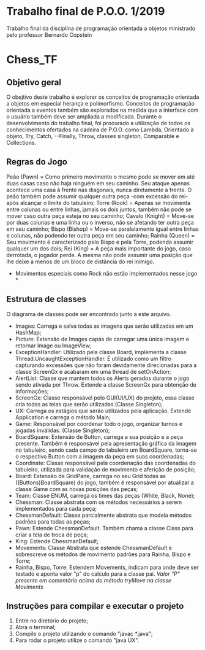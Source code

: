 # Trabalho final de P.O.O. 1/2019
Trabalho final da disciplina de programação orientada a objetos
ministrado pelo professor Bernardo Copstein

# Chess_TF
## Objetivo geral
O obejtivo deste trabalho é explorar os conceitos de programação orientada a objetos em especial herança e polimorfismo. Conceitos de programação orientada a eventos também são explorados na medida que a interface com o usuário também deve ser ampliada a modificada. Durante o desenvolvimento do trabalho final, foi procurado a utilização de todos os conhecimentos ofertados na cadeira de P.O.O. como Lambda, Orientado à objeto, Try, Catch, --Finally, Throw, classes singleton, Comparable e Collections.


## Regras do Jogo
Peão (Pawn) = Como primeiro movimento o mesmo pode se mover em até duas casas caso não haja ninguém em seu caminho. Seu ataque apenas acontece uma casa à frente nas diagonais, nunca diretamente à frente. O peão também pode assumir qualquer outra peça -com excessão do rei- após alcançar o limite do tabuleiro;
Torre (Rook) = Apenas se movimenta entre colunas ou entre linhas, jamais os dois juntos, também não pode se mover caso outra peça esteja no seu caminho;
Cavalo (Knight) = Move-se por duas colunas e uma linha ou o inverso, não se afetando ter outra peça em seu caminho;
Bispo (Bishop) = Move-se paralelamente igual entre linhas e colunas, não podendo ter outra peça em seu caminho;
Rainha (Queen) = Seu movimento é caracterizado pelo Bispo e pela Torre, podendo assumir qualquer um dos dois; 
Rei (King) = A peça mais importante do jogo, caso derrotada, o jogador perde. A mesma não pode assumir uma posição que lhe deixe a menos de um bloco de distância do rei inimigo.
* Movimentos especiais como Rock não estão implementados nesse jogo *


## Estrutura de classes
O diagrama de classes pode ser encontrado junto a este arquivo.
- Images: Carrega e salva todas as imagens que serão utilizadas em um HashMap;
- Picture: Extensão de Images capás de carregar uma única imagem e retornar Image ou ImageView;
- ExceptionHandler: Utilizado pela classe Board, implementa a classe Thread.UncaughtExceptionHandler. É utilizado como um filtro capturando excessões que não foram devidamente direcionadas para a classe ScreenGx e acabaram em uma thread de setOnAction;
- AlertList: Classe que mantem todos os Alerts gerados durante o jogo sendo ativada por Throw. Extende a classe ScreenGx para obtenção de informações;
- ScreenGx: Classe responsável pelo GUI(UI/UX) do projeto, essa classe cria todas as telas que serão utilizadas.(Classe Singleton);
- UX: Carrega os estágios que serão utilizados pela aplicação. Extende Application e carrega o método Main;
- Game: Responsável por coordenar todo o jogo, organizar turnos e jogadas inválidas. (Classe Singleton);
- BoardSquare: Extensão de Button, carrega a sua posição e a peça presente. Também é responsável pela apresentação gráfica da imagem no tabuleiro, sendo cada campo do tabuleiro um BoardSquare, torna-se o respectivo Button com a imagem da peça em suas coordenadas;
- Coordinate: Classe responsável pela coordenação das coordenadas do tabuleiro, utilizada para validação de movimento e aferição de posição;
- Board: Extensão de GridPane, carrega no seu Grid todas as ((Buttons)BoardSquare) do jogo, também é responsável por atualizar a classe Game com as novas posições das peças;
- Team: Classe ENUM, carrega os times das peças (White, Black, None);
- Chessman: Classe abstrata com os métodos necessários a serem implementados para cada peça;
- ChessmanDefault: Classe parcialmente abstrata que modela métodos padrões para todas as peças;
- Pawn: Estende ChessmanDefault. Também chama a classe Class para criar a tela de troca de peça;
- King: Estende ChessmanDefault;
- Movements: Classe Abstrata que estende ChessmanDefault e sobrescreve os métodos de movimento padrões para Rainha, Bispo e Torre;
- Rainha, Bispo, Torre: Estendem Movements, indicam para onde deve ser testado e aponta valor "p" do calculo para a classe pai. *Valor "P" presente em comentário acima do método tryMove na classe Moviments*


## Instruções para compilar e executar o projeto
1. Entre no diretório do projeto;
2. Abra o terminal;
3. Compile o projeto utilizando o comando "javac *.java";
4. Para rodar o projeto utilize o comando "java UX".
